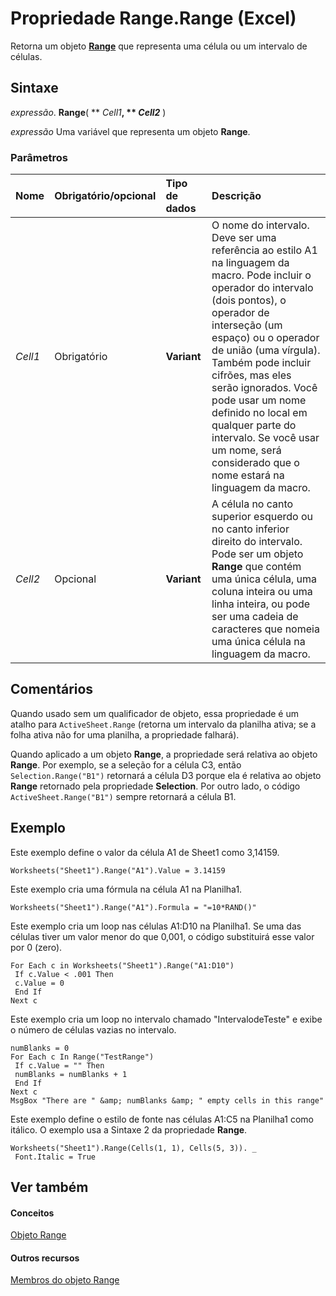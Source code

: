
# Propriedade Range.Range (Excel)

Retorna um objeto  **[Range](b8207778-0dcc-4570-1234-f130532cc8cd.md)** que representa uma célula ou um intervalo de células.


## Sintaxe

 _expressão_. **Range**( ** _Cell1_**, ** _Cell2_** )

 _expressão_ Uma variável que representa um objeto **Range**.


### Parâmetros



|**Nome**|**Obrigatório/opcional**|**Tipo de dados**|**Descrição**|
|:-----|:-----|:-----|:-----|
| _Cell1_|Obrigatório|**Variant**|O nome do intervalo. Deve ser uma referência ao estilo A1 na linguagem da macro. Pode incluir o operador do intervalo (dois pontos), o operador de interseção (um espaço) ou o operador de união (uma vírgula). Também pode incluir cifrões, mas eles serão ignorados. Você pode usar um nome definido no local em qualquer parte do intervalo. Se você usar um nome, será considerado que o nome estará na linguagem da macro.|
| _Cell2_|Opcional|**Variant**|A célula no canto superior esquerdo ou no canto inferior direito do intervalo. Pode ser um objeto  **Range** que contém uma única célula, uma coluna inteira ou uma linha inteira, ou pode ser uma cadeia de caracteres que nomeia uma única célula na linguagem da macro.|

## Comentários

Quando usado sem um qualificador de objeto, essa propriedade é um atalho para  `ActiveSheet.Range` (retorna um intervalo da planilha ativa; se a folha ativa não for uma planilha, a propriedade falhará).

Quando aplicado a um objeto  **Range**, a propriedade será relativa ao objeto **Range**. Por exemplo, se a seleção for a célula C3, então `Selection.Range("B1")` retornará a célula D3 porque ela é relativa ao objeto **Range** retornado pela propriedade **Selection**. Por outro lado, o código `ActiveSheet.Range("B1")` sempre retornará a célula B1.


## Exemplo

Este exemplo define o valor da célula A1 de Sheet1 como 3,14159.


```
Worksheets("Sheet1").Range("A1").Value = 3.14159
```

Este exemplo cria uma fórmula na célula A1 na Planilha1.




```
Worksheets("Sheet1").Range("A1").Formula = "=10*RAND()"
```

Este exemplo cria um loop nas células A1:D10 na Planilha1. Se uma das células tiver um valor menor do que 0,001, o código substituirá esse valor por 0 (zero).




```
For Each c in Worksheets("Sheet1").Range("A1:D10") 
 If c.Value < .001 Then 
 c.Value = 0 
 End If 
Next c
```

Este exemplo cria um loop no intervalo chamado "IntervalodeTeste" e exibe o número de células vazias no intervalo.




```
numBlanks = 0 
For Each c In Range("TestRange") 
 If c.Value = "" Then 
 numBlanks = numBlanks + 1 
 End If 
Next c 
MsgBox "There are " &amp; numBlanks &amp; " empty cells in this range"
```

Este exemplo define o estilo de fonte nas células A1:C5 na Planilha1 como itálico. O exemplo usa a Sintaxe 2 da propriedade  **Range**.




```
Worksheets("Sheet1").Range(Cells(1, 1), Cells(5, 3)). _ 
 Font.Italic = True 

```


## Ver também


#### Conceitos


[Objeto Range](b8207778-0dcc-4570-1234-f130532cc8cd.md)
#### Outros recursos


[Membros do objeto Range](4336bf81-1e63-7e44-1792-baf366a027a7.md)